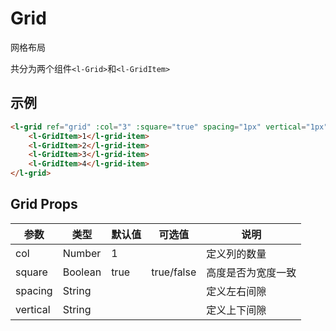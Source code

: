 # Grid

网格布局

共分为两个组件`<l-Grid>`和`<l-GridItem>`

## 示例

```html
<l-grid ref="grid" :col="3" :square="true" spacing="1px" vertical="1px">
	<l-GridItem>1</l-grid-item>
	<l-GridItem>2</l-grid-item>
	<l-GridItem>3</l-grid-item>
	<l-GridItem>4</l-grid-item>
</l-grid>
```

## Grid Props

| 参数     | 类型    | 默认值 | 可选值     | 说明               |
| -------- | ------- | ------ | ---------- | ------------------ |
| col      | Number  | 1      |            | 定义列的数量       |
| square   | Boolean | true   | true/false | 高度是否为宽度一致 |
| spacing  | String  |        |            | 定义左右间隙       |
| vertical | String  |        |            | 定义上下间隙       |
